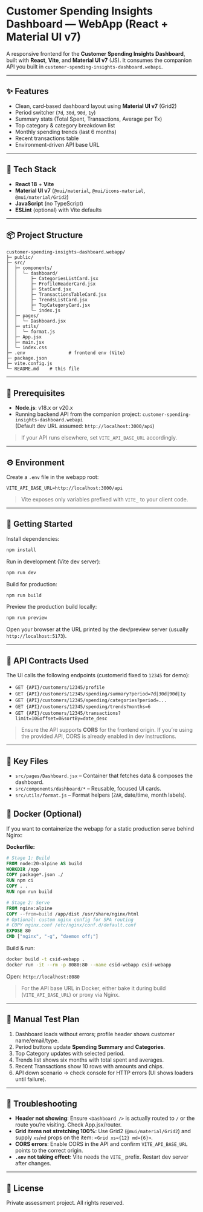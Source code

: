 # Customer Spending Insights Dashboard — WebApp (React + Material UI v7)

A responsive frontend for the **Customer Spending Insights Dashboard**, built with **React**, **Vite**, and **Material UI v7** (JS). It consumes the companion API you built in `customer-spending-insights-dashboard.webapi`.

---

## ✨ Features

- Clean, card‑based dashboard layout using **Material UI v7** (Grid2)
- Period switcher (`7d`, `30d`, `90d`, `1y`)
- Summary stats (Total Spent, Transactions, Average per Tx)
- Top category & category breakdown list
- Monthly spending trends (last 6 months)
- Recent transactions table
- Environment‑driven API base URL

---

## 🧱 Tech Stack

- **React 18** + **Vite**
- **Material UI v7** (`@mui/material`, `@mui/icons-material`, `@mui/material/Grid2`)
- **JavaScript** (no TypeScript)
- **ESLint** (optional) with Vite defaults

---

## 📦 Project Structure

```
customer-spending-insights-dashboard.webapp/
├─ public/
├─ src/
│  ├─ components/
│  │  └─ dashboard/
│  │     ├─ CategoriesListCard.jsx
│  │     ├─ ProfileHeaderCard.jsx
│  │     ├─ StatCard.jsx
│  │     ├─ TransactionsTableCard.jsx
│  │     ├─ TrendsListCard.jsx
│  │     ├─ TopCategoryCard.jsx
│  │     └─ index.js
│  ├─ pages/
│  │  └─ Dashboard.jsx
│  ├─ utils/
│  │  └─ format.js
│  ├─ App.jsx
│  ├─ main.jsx
│  └─ index.css
├─ .env                # frontend env (Vite)
├─ package.json
├─ vite.config.js
└─ README.md    # this file
```

---

## 🧰 Prerequisites

- **Node.js**: v18.x or v20.x
- Running backend API from the companion project: `customer-spending-insights-dashboard.webapi`  
  (Default dev URL assumed: `http://localhost:3000/api`)

> If your API runs elsewhere, set `VITE_API_BASE_URL` accordingly.

---

## ⚙️ Environment

Create a `.env` file in the webapp root:

```env
VITE_API_BASE_URL=http://localhost:3000/api
```

> Vite exposes only variables prefixed with `VITE_` to your client code.

---

## 🚀 Getting Started

Install dependencies:

```bash
npm install
```

Run in development (Vite dev server):

```bash
npm run dev
```

Build for production:

```bash
npm run build
```

Preview the production build locally:

```bash
npm run preview
```

Open your browser at the URL printed by the dev/preview server (usually `http://localhost:5173`).

---

## 🔗 API Contracts Used

The UI calls the following endpoints (customerId fixed to `12345` for demo):

- `GET {API}/customers/12345/profile`
- `GET {API}/customers/12345/spending/summary?period=7d|30d|90d|1y`
- `GET {API}/customers/12345/spending/categories?period=...`
- `GET {API}/customers/12345/spending/trends?months=6`
- `GET {API}/customers/12345/transactions?limit=10&offset=0&sortBy=date_desc`

> Ensure the API supports **CORS** for the frontend origin. If you’re using the provided API, CORS is already enabled in dev instructions.

---

## 🧭 Key Files

- `src/pages/Dashboard.jsx` – Container that fetches data & composes the dashboard.
- `src/components/dashboard/*` – Reusable, focused UI cards.
- `src/utils/format.js` – Format helpers (`ZAR`, date/time, month labels).

## 🐳 Docker (Optional)

If you want to containerize the webapp for a static production serve behind Nginx:

**Dockerfile:**
```Dockerfile
# Stage 1: Build
FROM node:20-alpine AS build
WORKDIR /app
COPY package*.json ./
RUN npm ci
COPY . .
RUN npm run build

# Stage 2: Serve
FROM nginx:alpine
COPY --from=build /app/dist /usr/share/nginx/html
# Optional: custom nginx config for SPA routing
# COPY nginx.conf /etc/nginx/conf.d/default.conf
EXPOSE 80
CMD ["nginx", "-g", "daemon off;"]
```

Build & run:
```bash
docker build -t csid-webapp .
docker run -it --rm -p 8080:80 --name csid-webapp csid-webapp
```

Open: `http://localhost:8080`

> For the API base URL in Docker, either bake it during build (`VITE_API_BASE_URL`) or proxy via Nginx.

---

## 🧪 Manual Test Plan

1. Dashboard loads without errors; profile header shows customer name/email/type.
2. Period buttons update **Spending Summary** and **Categories**.
3. Top Category updates with selected period.
4. Trends list shows six months with total spent and averages.
5. Recent Transactions show 10 rows with amounts and chips.
6. API down scenario → check console for HTTP errors (UI shows loaders until failure).

---

## 🤝 Troubleshooting

- **Header not showing**: Ensure `<Dashboard />` is actually routed to `/` or the route you’re visiting. Check App.jsx/router.
- **Grid items not stretching 100%**: Use Grid2 (`@mui/material/Grid2`) and supply `xs`/`md` props on the item: `<Grid xs={12} md={6}>`.
- **CORS errors**: Enable CORS in the API and confirm `VITE_API_BASE_URL` points to the correct origin.
- **`.env` not taking effect**: Vite needs the `VITE_` prefix. Restart dev server after changes.

---

## 📄 License

Private assessment project. All rights reserved.
